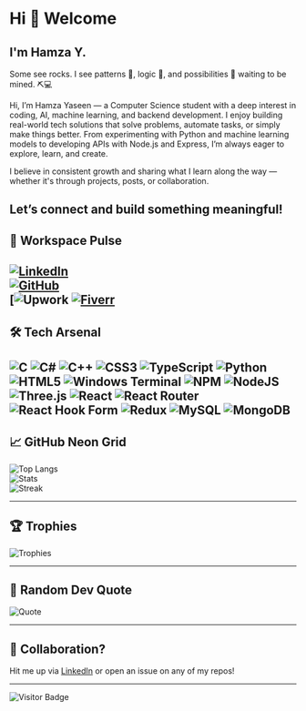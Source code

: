 # Hi 👋 Welcome 

## I'm Hamza Y.
 Some see rocks. I see patterns 🔁, logic 🧠, and possibilities 🚀 waiting to be mined. ⛏️💻

Hi, I’m Hamza Yaseen — a Computer Science student with a deep interest in coding, AI, machine learning, and backend development.
I enjoy building real-world tech solutions that solve problems, automate tasks, or simply make things better. From experimenting with Python and machine learning models to developing APIs with Node.js and Express, I’m always eager to explore, learn, and create.

I believe in consistent growth and sharing what I learn along the way — whether it's through projects, posts, or collaboration.

Let’s connect and build something meaningful!
---

## 🔗 Workspace Pulse  
[![LinkedIn](https://img.shields.io/badge/LinkedIn-0077B5?style=for-the-badge&logo=linkedin&logoColor=white)](https://www.linkedin.com/in/hamza-yaseen-232154191/)  
[![GitHub](https://img.shields.io/badge/GitHub-000000?style=for-the-badge&logo=github&logoColor=white)](https://github.com/hamzayaseennn)  
[![Upwork](https://img.shields.io/badge/Upwork-6FDA44?style=for-the-badge&logo=upwork&logoColor=white)
[![Fiverr](https://img.shields.io/badge/Fiverr-1DBF73?style=for-the-badge&logo=fiverr&logoColor=white)](https://www.fiverr.com/hsy107?public_mode=true)
---

## 🛠️ Tech Arsenal
![C](https://img.shields.io/badge/c-%2300599C.svg?style=for-the-badge&logo=c&logoColor=white)
![C#](https://img.shields.io/badge/c%23-%23239120.svg?style=for-the-badge&logo=csharp&logoColor=white)
![C++](https://img.shields.io/badge/c++-%2300599C.svg?style=for-the-badge&logo=c%2B%2B&logoColor=white)
![CSS3](https://img.shields.io/badge/css3-%231572B6.svg?style=for-the-badge&logo=css3&logoColor=white)
![TypeScript](https://img.shields.io/badge/typescript-%23007ACC.svg?style=for-the-badge&logo=typescript&logoColor=white)
![Python](https://img.shields.io/badge/python-3670A0?style=for-the-badge&logo=python&logoColor=ffdd54)
![HTML5](https://img.shields.io/badge/html5-%23E34F26.svg?style=for-the-badge&logo=html5&logoColor=white)
![Windows Terminal](https://img.shields.io/badge/Windows%20Terminal-%234D4D4D.svg?style=for-the-badge&logo=windows-terminal&logoColor=white)
![NPM](https://img.shields.io/badge/NPM-%23CB3837.svg?style=for-the-badge&logo=npm&logoColor=white)
![NodeJS](https://img.shields.io/badge/node.js-6DA55F?style=for-the-badge&logo=node.js&logoColor=white)
![Three.js](https://img.shields.io/badge/threejs-black?style=for-the-badge&logo=three.js&logoColor=white)
![React](https://img.shields.io/badge/react-%2320232a.svg?style=for-the-badge&logo=react&logoColor=%2361DAFB)
![React Router](https://img.shields.io/badge/React_Router-CA4245?style=for-the-badge&logo=react-router&logoColor=white)
![React Hook Form](https://img.shields.io/badge/React%20Hook%20Form-%23EC5990.svg?style=for-the-badge&logo=reacthookform&logoColor=white)
![Redux](https://img.shields.io/badge/redux-%23593d88.svg?style=for-the-badge&logo=redux&logoColor=white)
![MySQL](https://img.shields.io/badge/mysql-4479A1.svg?style=for-the-badge&logo=mysql&logoColor=white)
![MongoDB](https://img.shields.io/badge/MongoDB-%234ea94b.svg?style=for-the-badge&logo=mongodb&logoColor=white)
---

## 📈 GitHub Neon Grid
![Top Langs](https://github-readme-stats.vercel.app/api/top-langs/?username=hamzayaseennn&theme=radical&hide_border=true&layout=compact)  
![Stats](https://github-readme-stats.vercel.app/api?username=hamzayaseennn&theme=radical&hide_border=true&include_all_commits=true&count_private=true)  
![Streak](https://github-readme-streak-stats.herokuapp.com/?user=hamzayaseennn&theme=radical&hide_border=true)

---

## 🏆 Trophies
![Trophies](https://github-profile-trophy.vercel.app/?username=hamzayaseennn&theme=radical&no-frame=true&no-bg=false&margin-w=4)

---

## 📜 Random Dev Quote
![Quote](https://quotes-github-readme.vercel.app/api?type=horizontal&theme=radical)

---

## 🧩 Collaboration?
Hit me up via [LinkedIn](https://www.linkedin.com/in/hamza-yaseen-232154191/) or open an issue on any of my repos!

---

<!-- Visitor counter -->
![Visitor Badge](https://visitor-badge.laobi.icu/badge?page_id=hamzayaseennn.hamzayaseennn)
